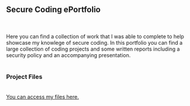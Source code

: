 ## Secure Coding ePortfolio
<br><br>
Here you can find a collection of work that I was able to complete to help showcase my knowlege of secure coding. In this portfolio you can find a large collection of coding projects and some written reports including a security policy and an accompanying presentation. <br><br>

### Project Files <br><br>

[You can access my files here.](https://github.com/ddegouveia/CS-405)

